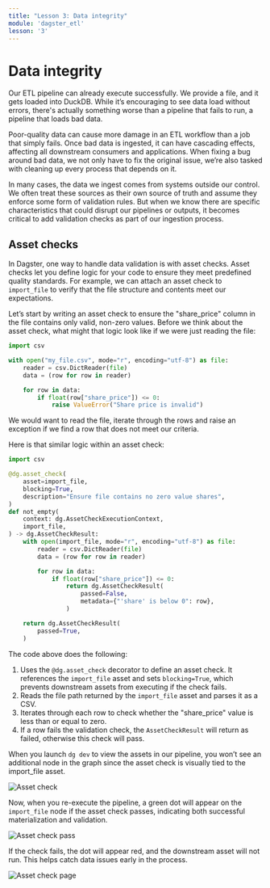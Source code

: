 ```yaml
---
title: "Lesson 3: Data integrity"
module: 'dagster_etl'
lesson: '3'
---
```


# Data integrity

Our ETL pipeline can already execute successfully. We provide a file, and it gets loaded into DuckDB. While it’s encouraging to see data load without errors, there's actually something worse than a pipeline that fails to run, a pipeline that loads bad data.

Poor-quality data can cause more damage in an ETL workflow than a job that simply fails. Once bad data is ingested, it can have cascading effects, affecting all downstream consumers and applications. When fixing a bug around bad data, we not only have to fix the original issue, we’re also tasked with cleaning up every process that depends on it.

In many cases, the data we ingest comes from systems outside our control. We often treat these sources as their own source of truth and assume they enforce some form of validation rules. But when we know there are specific characteristics that could disrupt our pipelines or outputs, it becomes critical to add validation checks as part of our ingestion process.

## Asset checks

In Dagster, one way to handle data validation is with asset checks. Asset checks let you define logic for your code to ensure they meet predefined quality standards. For example, we can attach an asset check to `import_file` to verify that the file structure and contents meet our expectations.

Let’s start by writing an asset check to ensure the "share_price" column in the file contains only valid, non-zero values. Before we think about the asset check, what might that logic look like if we were just reading the file:

```python {% obfuscated="true" %}
import csv

with open("my_file.csv", mode="r", encoding="utf-8") as file:
    reader = csv.DictReader(file)
    data = (row for row in reader)

    for row in data:
        if float(row["share_price"]) <= 0:
            raise ValueError("Share price is invalid")
```

We would want to read the file, iterate through the rows and raise an exception if we find a row that does not meet our criteria.

Here is that similar logic within an asset check:

```python {% obfuscated="true" %}
import csv

@dg.asset_check(
    asset=import_file,
    blocking=True,
    description="Ensure file contains no zero value shares",
)
def not_empty(
    context: dg.AssetCheckExecutionContext,
    import_file,
) -> dg.AssetCheckResult:
    with open(import_file, mode="r", encoding="utf-8") as file:
        reader = csv.DictReader(file)
        data = (row for row in reader)

        for row in data:
            if float(row["share_price"]) <= 0:
                return dg.AssetCheckResult(
                    passed=False,
                    metadata={"'share' is below 0": row},
                )

    return dg.AssetCheckResult(
        passed=True,
    )
```

The code above does the following:

1. Uses the `@dg.asset_check` decorator to define an asset check. It references the `import_file` asset and sets `blocking=True`, which prevents downstream assets from executing if the check fails.
2. Reads the file path returned by the `import_file` asset and parses it as a CSV.
3. Iterates through each row to check whether the "share_price" value is less than or equal to zero.
4. If a row fails the validation check, the `AssetCheckResult` will return as failed, otherwise this check will pass.

When you launch `dg dev` to view the assets in our pipeline, you won’t see an additional node in the graph since the asset check is visually tied to the import_file asset.

![Asset check](/images/dagster-etl/lesson-3/asset-check.png)

Now, when you re-execute the pipeline, a green dot will appear on the `import_file` node if the asset check passes, indicating both successful materialization and validation.

![Asset check pass](/images/dagster-etl/lesson-3/asset-check-pass.png)

If the check fails, the dot will appear red, and the downstream asset will not run. This helps catch data issues early in the process.

![Asset check page](/images/dagster-etl/lesson-3/asset-check-page.png)
